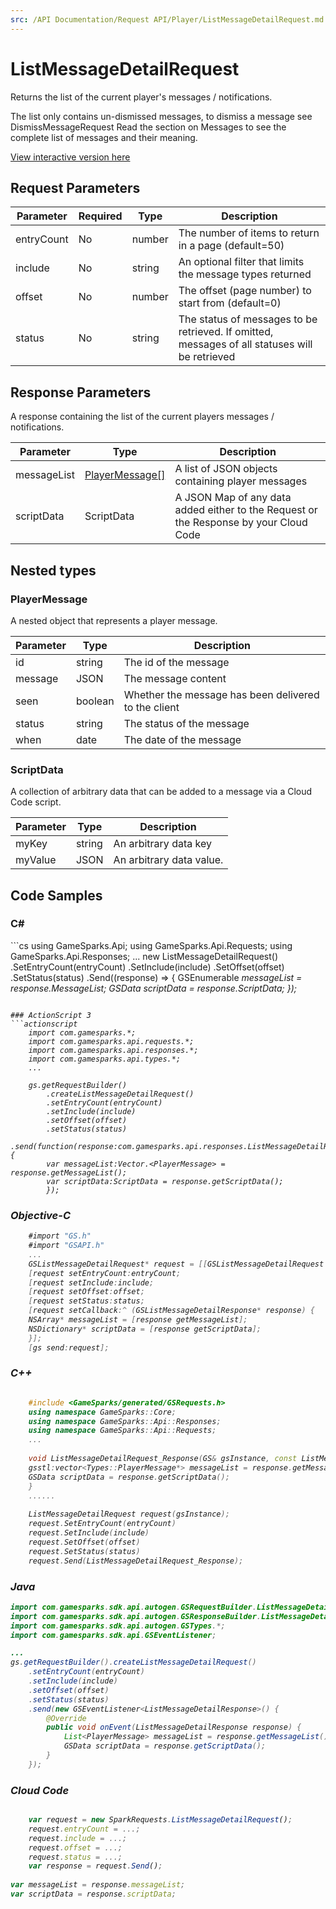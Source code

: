```yaml
---
src: /API Documentation/Request API/Player/ListMessageDetailRequest.md
---
```


# ListMessageDetailRequest


Returns the list of the current player's messages / notifications.

The list only contains un-dismissed messages, to dismiss a message see DismissMessageRequest Read the section on Messages to see the complete list of messages and their meaning.


<a href="https://api.gamesparks.net/#listmessagedetailrequest" target="_gsapi">View interactive version here</a>

## Request Parameters

Parameter | Required | Type | Description
--------- | -------- | ---- | -----------
entryCount | No | number | The number of items to return in a page (default=50)
include | No | string | An optional filter that limits the message types returned
offset | No | number | The offset (page number) to start from (default=0)
status | No | string | The status of messages to be retrieved. If omitted, messages of all statuses will be retrieved

## Response Parameters


A response containing the list of the current players messages / notifications.

Parameter | Type | Description
--------- | ---- | -----------
messageList | [PlayerMessage[]](#playermessage) | A list of JSON objects containing player messages
scriptData | ScriptData | A JSON Map of any data added either to the Request or the Response by your Cloud Code

## Nested types

### PlayerMessage

A nested object that represents a player message.

Parameter | Type | Description
--------- | ---- | -----------
id | string | The id of the message
message | JSON | The message content
seen | boolean | Whether the message has been delivered to the client
status | string | The status of the message
when | date | The date of the message

### ScriptData

A collection of arbitrary data that can be added to a message via a Cloud Code script.

Parameter | Type | Description
--------- | ---- | -----------
myKey | string | An arbitrary data key
myValue | JSON | An arbitrary data value.


## Code Samples

<h3>C#</h3>
```cs
	using GameSparks.Api;
	using GameSparks.Api.Requests;
	using GameSparks.Api.Responses;
	...
	new ListMessageDetailRequest()
		.SetEntryCount(entryCount)
		.SetInclude(include)
		.SetOffset(offset)
		.SetStatus(status)
		.Send((response) => {
		GSEnumerable<var> messageList = response.MessageList; 
		GSData scriptData = response.ScriptData; 
		});

```

### ActionScript 3
```actionscript
	import com.gamesparks.*;
	import com.gamesparks.api.requests.*;
	import com.gamesparks.api.responses.*;
	import com.gamesparks.api.types.*;
	...
	
	gs.getRequestBuilder()
	    .createListMessageDetailRequest()
		.setEntryCount(entryCount)
		.setInclude(include)
		.setOffset(offset)
		.setStatus(status)
		.send(function(response:com.gamesparks.api.responses.ListMessageDetailResponse):void {
		var messageList:Vector.<PlayerMessage> = response.getMessageList(); 
		var scriptData:ScriptData = response.getScriptData(); 
		});

```

### Objective-C
```objectivec
	#import "GS.h"
	#import "GSAPI.h"
	...
	GSListMessageDetailRequest* request = [[GSListMessageDetailRequest alloc] init];
	[request setEntryCount:entryCount;
	[request setInclude:include;
	[request setOffset:offset;
	[request setStatus:status;
	[request setCallback:^ (GSListMessageDetailResponse* response) {
	NSArray* messageList = [response getMessageList]; 
	NSDictionary* scriptData = [response getScriptData]; 
	}];
	[gs send:request];

```

### C++
```cpp

	#include <GameSparks/generated/GSRequests.h>
	using namespace GameSparks::Core;
	using namespace GameSparks::Api::Responses;
	using namespace GameSparks::Api::Requests;
	...
	
	void ListMessageDetailRequest_Response(GS& gsInstance, const ListMessageDetailResponse& response) {
	gsstl:vector<Types::PlayerMessage*> messageList = response.getMessageList(); 
	GSData scriptData = response.getScriptData(); 
	}
	......
	
	ListMessageDetailRequest request(gsInstance);
	request.SetEntryCount(entryCount)
	request.SetInclude(include)
	request.SetOffset(offset)
	request.SetStatus(status)
	request.Send(ListMessageDetailRequest_Response);
```

### Java
```java
import com.gamesparks.sdk.api.autogen.GSRequestBuilder.ListMessageDetailRequest;
import com.gamesparks.sdk.api.autogen.GSResponseBuilder.ListMessageDetailResponse;
import com.gamesparks.sdk.api.autogen.GSTypes.*;
import com.gamesparks.sdk.api.GSEventListener;

...
gs.getRequestBuilder().createListMessageDetailRequest()
	.setEntryCount(entryCount)
	.setInclude(include)
	.setOffset(offset)
	.setStatus(status)
	.send(new GSEventListener<ListMessageDetailResponse>() {
		@Override
		public void onEvent(ListMessageDetailResponse response) {
			List<PlayerMessage> messageList = response.getMessageList(); 
			GSData scriptData = response.getScriptData(); 
		}
	});

```

### Cloud Code
```javascript

	var request = new SparkRequests.ListMessageDetailRequest();
	request.entryCount = ...;
	request.include = ...;
	request.offset = ...;
	request.status = ...;
	var response = request.Send();
	
var messageList = response.messageList; 
var scriptData = response.scriptData; 
```


